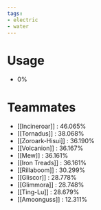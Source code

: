 ```yaml
---
tags:
- electric
- water
---
```

# Usage
- 0%
# Teammates
- [[Incineroar]] : 46.065%
- [[Tornadus]] : 38.068%
- [[Zoroark-Hisui]] : 36.190%
- [[Volcanion]] : 36.167%
- [[Mew]] : 36.161%
- [[Iron Treads]] : 36.161%
- [[Rillaboom]] : 30.299%
- [[Gliscor]] : 28.778%
- [[Glimmora]] : 28.748%
- [[Ting-Lu]] : 28.679%
- [[Amoonguss]] : 12.311%
